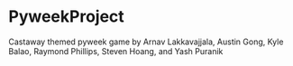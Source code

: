 # PyweekProject
Castaway themed pyweek game by Arnav Lakkavajjala, Austin Gong, Kyle Balao, Raymond Phillips, Steven Hoang, and Yash Puranik 
